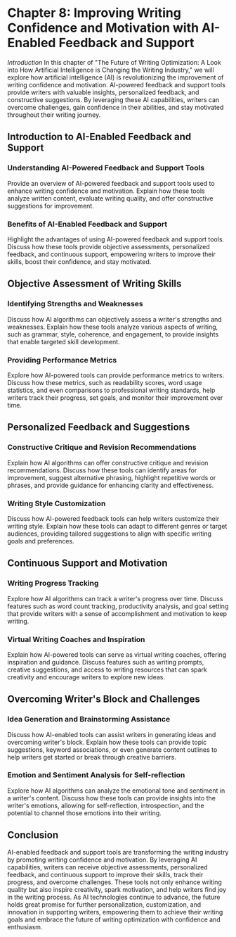 Chapter 8: Improving Writing Confidence and Motivation with AI-Enabled Feedback and Support
===========================================================================================

*Introduction* In this chapter of "The Future of Writing Optimization: A Look into How Artificial Intelligence is Changing the Writing Industry," we will explore how artificial intelligence (AI) is revolutionizing the improvement of writing confidence and motivation. AI-powered feedback and support tools provide writers with valuable insights, personalized feedback, and constructive suggestions. By leveraging these AI capabilities, writers can overcome challenges, gain confidence in their abilities, and stay motivated throughout their writing journey.

Introduction to AI-Enabled Feedback and Support
-----------------------------------------------

### Understanding AI-Powered Feedback and Support Tools

Provide an overview of AI-powered feedback and support tools used to enhance writing confidence and motivation. Explain how these tools analyze written content, evaluate writing quality, and offer constructive suggestions for improvement.

### Benefits of AI-Enabled Feedback and Support

Highlight the advantages of using AI-powered feedback and support tools. Discuss how these tools provide objective assessments, personalized feedback, and continuous support, empowering writers to improve their skills, boost their confidence, and stay motivated.

Objective Assessment of Writing Skills
--------------------------------------

### Identifying Strengths and Weaknesses

Discuss how AI algorithms can objectively assess a writer's strengths and weaknesses. Explain how these tools analyze various aspects of writing, such as grammar, style, coherence, and engagement, to provide insights that enable targeted skill development.

### Providing Performance Metrics

Explore how AI-powered tools can provide performance metrics to writers. Discuss how these metrics, such as readability scores, word usage statistics, and even comparisons to professional writing standards, help writers track their progress, set goals, and monitor their improvement over time.

Personalized Feedback and Suggestions
-------------------------------------

### Constructive Critique and Revision Recommendations

Explain how AI algorithms can offer constructive critique and revision recommendations. Discuss how these tools can identify areas for improvement, suggest alternative phrasing, highlight repetitive words or phrases, and provide guidance for enhancing clarity and effectiveness.

### Writing Style Customization

Discuss how AI-powered feedback tools can help writers customize their writing style. Explain how these tools can adapt to different genres or target audiences, providing tailored suggestions to align with specific writing goals and preferences.

Continuous Support and Motivation
---------------------------------

### Writing Progress Tracking

Explore how AI algorithms can track a writer's progress over time. Discuss features such as word count tracking, productivity analysis, and goal setting that provide writers with a sense of accomplishment and motivation to keep writing.

### Virtual Writing Coaches and Inspiration

Explain how AI-powered tools can serve as virtual writing coaches, offering inspiration and guidance. Discuss features such as writing prompts, creative suggestions, and access to writing resources that can spark creativity and encourage writers to explore new ideas.

Overcoming Writer's Block and Challenges
----------------------------------------

### Idea Generation and Brainstorming Assistance

Discuss how AI-enabled tools can assist writers in generating ideas and overcoming writer's block. Explain how these tools can provide topic suggestions, keyword associations, or even generate content outlines to help writers get started or break through creative barriers.

### Emotion and Sentiment Analysis for Self-reflection

Explore how AI algorithms can analyze the emotional tone and sentiment in a writer's content. Discuss how these tools can provide insights into the writer's emotions, allowing for self-reflection, introspection, and the potential to channel those emotions into their writing.

Conclusion
----------

AI-enabled feedback and support tools are transforming the writing industry by promoting writing confidence and motivation. By leveraging AI capabilities, writers can receive objective assessments, personalized feedback, and continuous support to improve their skills, track their progress, and overcome challenges. These tools not only enhance writing quality but also inspire creativity, spark motivation, and help writers find joy in the writing process. As AI technologies continue to advance, the future holds great promise for further personalization, customization, and innovation in supporting writers, empowering them to achieve their writing goals and embrace the future of writing optimization with confidence and enthusiasm.
